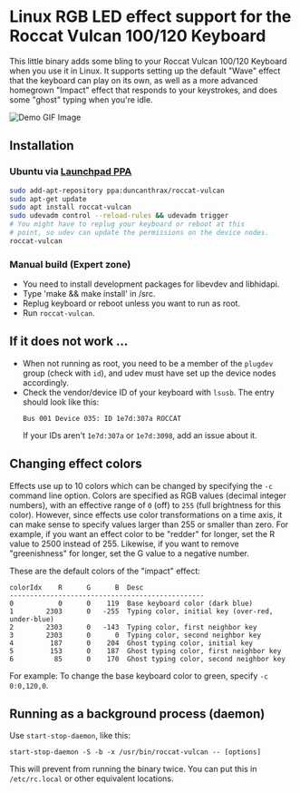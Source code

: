 # Linux RGB LED effect support for the Roccat Vulcan 100/120 Keyboard

This little binary adds some bling to your Roccat Vulcan 100/120 Keyboard when you use it in Linux. It supports setting up the default "Wave" effect that the keyboard can play on its own, as well as a more advanced homegrown "Impact" effect that responds to your keystrokes, and does some "ghost" typing when you're idle.

![Demo GIF Image](demo.gif)

## Installation

### Ubuntu via [Launchpad PPA](https://launchpad.net/~duncanthrax/+archive/ubuntu/roccat-vulcan)

```bash
sudo add-apt-repository ppa:duncanthrax/roccat-vulcan
sudo apt-get update
sudo apt install roccat-vulcan
sudo udevadm control --reload-rules && udevadm trigger
# You might have to replug your keyboard or reboot at this
# point, so udev can update the permissions on the device nodes.
roccat-vulcan
```

### Manual build (Expert zone)

* You need to install development packages for libevdev and libhidapi.
* Type 'make && make install' in /src. 
* Replug keyboard or reboot unless you want to run as root.
* Run `roccat-vulcan`.


## If it does not work ...
* When not running as root, you need to be a member of
  the `plugdev` group (check with `id`), and udev must have
  set up the device nodes accordingly.
* Check the vendor/device ID of your keyboard with `lsusb`.
  The entry should look like this:
  ```
  Bus 001 Device 035: ID 1e7d:307a ROCCAT
  ```
  If your IDs aren't `1e7d:307a` or `1e7d:3098`, add an issue
  about it.
  
## Changing effect colors
Effects use up to 10 colors which can be changed by specifying
the `-c` command line option. Colors are specified as RGB values
(decimal integer numbers), with an effective range of `0` (off)
to `255` (full brightness for this color).
However, since effects use color transformations on a time axis,
it can make sense to specify values larger than 255 or smaller
than zero. For example, if you want an effect color to be
"redder" for longer, set the R value to 2500 instead of 255.
Likewise, if you want to remove "greenishness" for longer,
set the G value to a negative number.

These are the default colors of the "impact" effect:

```
colorIdx    R      G      B  Desc
------------------------------------------------
0           0      0    119  Base keyboard color (dark blue)
1        2303      0   -255  Typing color, initial key (over-red, under-blue)
2        2303      0   -143  Typing color, first neighbor key
3        2303      0      0  Typing color, second neighbor key
4         187      0    204  Ghost typing color, initial key
5         153      0    187  Ghost typing color, first neighbor key
6          85      0    170  Ghost typing color, second neighbor key
```

For example: To change the base keyboard color to green, specify
`-c 0:0,120,0`.

## Running as a background process (daemon)
Use `start-stop-daemon`, like this:
```
start-stop-daemon -S -b -x /usr/bin/roccat-vulcan -- [options]
```
This will prevent from running the binary twice. You can put
this in `/etc/rc.local` or other equivalent locations.

